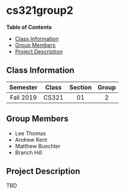 # cs321group2

**Table of Contents**
* [Class Information](#class-information)
* [Group Members](#group-members)
* [Project Description](#project-description)

## Class Information
|  Semester |  Class   | Section | Group |
|:---------:|:--------:|:-------:|:-----:|
| Fall 2019 |   CS321  |   01    |   2   |

## Group Members 
* Lee Thomas 
* Andrew Kent
* Matthew Buechler
* Branch Hill

## Project Description
TBD
